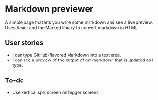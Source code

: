 # Markdown previewer

A simple page that lets you  write some markdown and see a live preview.
Uses React and the Marked library to convert markdown in HTML.

## User stories

- I can type GitHub-flavored Markdown into a text area.
- I can see a preview of the output of my markdown that is updated as I type.

## To-do

- Use vertical split screen on bigger screens